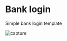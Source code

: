 # Bank login
Simple bank login template

![capture](https://user-images.githubusercontent.com/29506984/43339147-dce59800-91d8-11e8-9be8-b61eeff5f01c.PNG)

